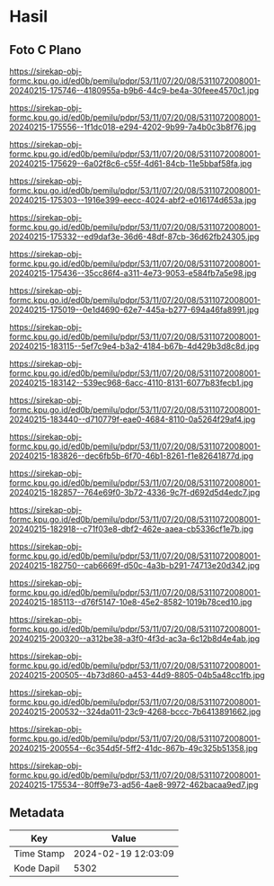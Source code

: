 # Hasil

## Foto C Plano

https://sirekap-obj-formc.kpu.go.id/ed0b/pemilu/pdpr/53/11/07/20/08/5311072008001-20240215-175746--4180955a-b9b6-44c9-be4a-30feee4570c1.jpg

https://sirekap-obj-formc.kpu.go.id/ed0b/pemilu/pdpr/53/11/07/20/08/5311072008001-20240215-175556--1f1dc018-e294-4202-9b99-7a4b0c3b8f76.jpg

https://sirekap-obj-formc.kpu.go.id/ed0b/pemilu/pdpr/53/11/07/20/08/5311072008001-20240215-175629--6a02f8c6-c55f-4d61-84cb-11e5bbaf58fa.jpg

https://sirekap-obj-formc.kpu.go.id/ed0b/pemilu/pdpr/53/11/07/20/08/5311072008001-20240215-175303--1916e399-eecc-4024-abf2-e016174d653a.jpg

https://sirekap-obj-formc.kpu.go.id/ed0b/pemilu/pdpr/53/11/07/20/08/5311072008001-20240215-175332--ed9daf3e-36d6-48df-87cb-36d62fb24305.jpg

https://sirekap-obj-formc.kpu.go.id/ed0b/pemilu/pdpr/53/11/07/20/08/5311072008001-20240215-175436--35cc86f4-a311-4e73-9053-e584fb7a5e98.jpg

https://sirekap-obj-formc.kpu.go.id/ed0b/pemilu/pdpr/53/11/07/20/08/5311072008001-20240215-175019--0e1d4690-62e7-445a-b277-694a46fa8991.jpg

https://sirekap-obj-formc.kpu.go.id/ed0b/pemilu/pdpr/53/11/07/20/08/5311072008001-20240215-183115--5ef7c9e4-b3a2-4184-b67b-4d429b3d8c8d.jpg

https://sirekap-obj-formc.kpu.go.id/ed0b/pemilu/pdpr/53/11/07/20/08/5311072008001-20240215-183142--539ec968-6acc-4110-8131-6077b83fecb1.jpg

https://sirekap-obj-formc.kpu.go.id/ed0b/pemilu/pdpr/53/11/07/20/08/5311072008001-20240215-183440--d710779f-eae0-4684-8110-0a5264f29af4.jpg

https://sirekap-obj-formc.kpu.go.id/ed0b/pemilu/pdpr/53/11/07/20/08/5311072008001-20240215-183826--dec6fb5b-6f70-46b1-8261-f1e82641877d.jpg

https://sirekap-obj-formc.kpu.go.id/ed0b/pemilu/pdpr/53/11/07/20/08/5311072008001-20240215-182857--764e69f0-3b72-4336-9c7f-d692d5d4edc7.jpg

https://sirekap-obj-formc.kpu.go.id/ed0b/pemilu/pdpr/53/11/07/20/08/5311072008001-20240215-182918--c71f03e8-dbf2-462e-aaea-cb5336cf1e7b.jpg

https://sirekap-obj-formc.kpu.go.id/ed0b/pemilu/pdpr/53/11/07/20/08/5311072008001-20240215-182750--cab6669f-d50c-4a3b-b291-74713e20d342.jpg

https://sirekap-obj-formc.kpu.go.id/ed0b/pemilu/pdpr/53/11/07/20/08/5311072008001-20240215-185113--d76f5147-10e8-45e2-8582-1019b78ced10.jpg

https://sirekap-obj-formc.kpu.go.id/ed0b/pemilu/pdpr/53/11/07/20/08/5311072008001-20240215-200320--a312be38-a3f0-4f3d-ac3a-6c12b8d4e4ab.jpg

https://sirekap-obj-formc.kpu.go.id/ed0b/pemilu/pdpr/53/11/07/20/08/5311072008001-20240215-200505--4b73d860-a453-44d9-8805-04b5a48cc1fb.jpg

https://sirekap-obj-formc.kpu.go.id/ed0b/pemilu/pdpr/53/11/07/20/08/5311072008001-20240215-200532--324da011-23c9-4268-bccc-7b6413891662.jpg

https://sirekap-obj-formc.kpu.go.id/ed0b/pemilu/pdpr/53/11/07/20/08/5311072008001-20240215-200554--6c354d5f-5ff2-41dc-867b-49c325b51358.jpg

https://sirekap-obj-formc.kpu.go.id/ed0b/pemilu/pdpr/53/11/07/20/08/5311072008001-20240215-175534--80ff9e73-ad56-4ae8-9972-462bacaa9ed7.jpg


## Metadata

| Key        | Value               |
| ---------- | ------------------- |
| Time Stamp | 2024-02-19 12:03:09 |
| Kode Dapil | 5302                |



